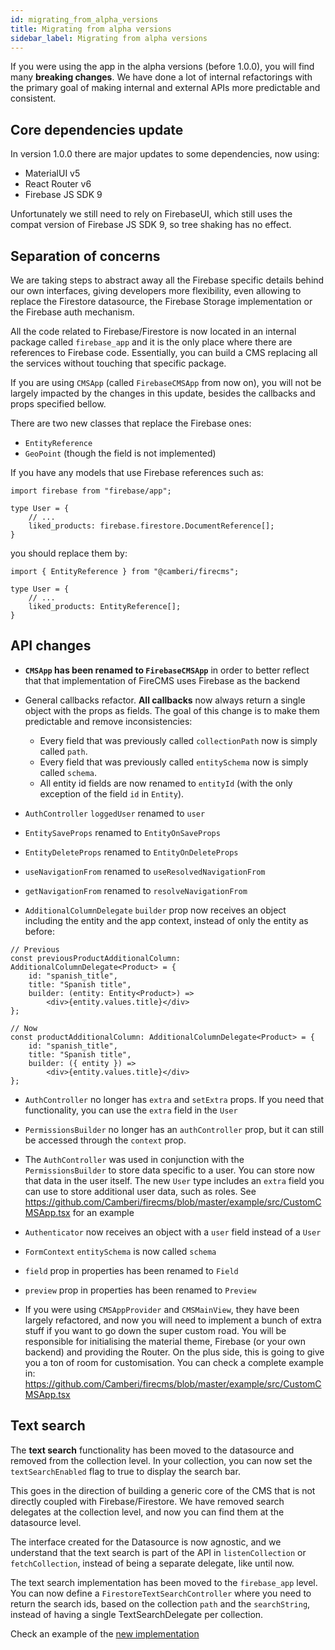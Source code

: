 ```yaml
---
id: migrating_from_alpha_versions
title: Migrating from alpha versions
sidebar_label: Migrating from alpha versions
---
```


If you were using the app in the alpha versions (before 1.0.0), you will find
many **breaking changes**. We have done a lot of internal refactorings with the
primary goal of making internal and external APIs more predictable and
consistent.

## Core dependencies update

In version 1.0.0 there are major updates to some dependencies, now using:

- MaterialUI v5
- React Router v6
- Firebase JS SDK 9

Unfortunately we still need to rely on FirebaseUI, which still uses the compat
version of Firebase JS SDK 9, so tree shaking has no effect.

## Separation of concerns

We are taking steps to abstract away all the Firebase specific details behind
our own interfaces, giving developers more flexibility, even allowing to replace
the Firestore datasource, the Firebase Storage implementation or the Firebase
auth mechanism.

All the code related to Firebase/Firestore is now located in an internal package
called `firebase_app` and it is the only place where there are references to
Firebase code. Essentially, you can build a CMS replacing all the services without
touching that specific package.

If you are using `CMSApp` (called
`FirebaseCMSApp` from now on), you will not be largely impacted by the changes
in this update, besides the callbacks and props specified bellow.

There are two new classes that replace the Firebase ones:

- `EntityReference`
- `GeoPoint` (though the field is not implemented)

If you have any models that use Firebase references such as:

```tsx
import firebase from "firebase/app";

type User = {
    // ...
    liked_products: firebase.firestore.DocumentReference[];
}
```

you should replace them by:

```tsx
import { EntityReference } from "@camberi/firecms";

type User = {
    // ...
    liked_products: EntityReference[];
}
```

## API changes

- **`CMSApp` has been renamed to `FirebaseCMSApp`** in order to better reflect
  that that implementation of FireCMS uses Firebase as the backend

- General callbacks refactor. **All callbacks** now always return a single
  object with the props as fields. The goal of this change is to make them
  predictable and remove inconsistencies:
    - Every field that was previously called `collectionPath` now is simply
      called `path`.
    - Every field that was previously called `entitySchema` now is simply
      called `schema`.
    - All entity id fields are now renamed to `entityId` (with the only
      exception of the field `id` in `Entity`).

- `AuthController` `loggedUser` renamed to `user`

- `EntitySaveProps` renamed to `EntityOnSaveProps`

- `EntityDeleteProps` renamed to `EntityOnDeleteProps`

- `useNavigationFrom` renamed to `useResolvedNavigationFrom`
- `getNavigationFrom` renamed to `resolveNavigationFrom`

- `AdditionalColumnDelegate` `builder` prop now receives an object including the
  entity and the app context, instead of only the entity as before:

```tsx
// Previous
const previousProductAdditionalColumn: AdditionalColumnDelegate<Product> = {
    id: "spanish_title",
    title: "Spanish title",
    builder: (entity: Entity<Product>) =>
        <div>{entity.values.title}</div>
};

// Now
const productAdditionalColumn: AdditionalColumnDelegate<Product> = {
    id: "spanish_title",
    title: "Spanish title",
    builder: ({ entity }) =>
        <div>{entity.values.title}</div>
};
```

- `AuthController` no longer has `extra` and `setExtra` props. If you need that
  functionality, you can use the `extra` field in the `User`

- `PermissionsBuilder` no longer has an `authController` prop, but it can still
  be accessed through the `context` prop.

- The `AuthController` was used in conjunction with the `PermissionsBuilder`
  to store data specific to a user. You can store now that data in the user itself.
  The new `User` type includes
  an `extra` field you can use to store additional user data, such as roles.
  See https://github.com/Camberi/firecms/blob/master/example/src/CustomCMSApp.tsx
  for an example

- `Authenticator` now receives an object with a `user` field instead of a `User`

- `FormContext` `entitySchema` is now called `schema`

- `field` prop in properties has been renamed to `Field`
- `preview` prop in properties has been renamed to `Preview`

- If you were using `CMSAppProvider` and `CMSMainView`, they have been largely
  refactored, and now you will need to implement a bunch of extra stuff if you
  want to go down the super custom road. You will be responsible for
  initialising the material theme, Firebase (or your own backend) and providing
  the Router. On the plus side, this is going to give you a ton of room for
  customisation. You can check a complete example in:
  https://github.com/Camberi/firecms/blob/master/example/src/CustomCMSApp.tsx

## Text search

The **text search** functionality has been moved to the datasource and removed
from the collection level. In your collection, you can now set
the `textSearchEnabled` flag to true to display the search bar.

This goes in the direction of building a generic core of the CMS that is not
directly coupled with Firebase/Firestore. We have removed search delegates
at the collection level, and now you can find them at the datasource level.

The interface created for the Datasource is now agnostic, and we understand that
the text search is part of the API in `listenCollection` or `fetchCollection`,
instead of being a separate delegate, like until now.

The text search implementation has been moved to the `firebase_app` level.
You can now define a `FirestoreTextSearchController` where you need to return
the search ids, based on the collection `path` and the `searchString`, instead
of having a single TextSearchDelegate per collection.

Check an example of the [new implementation](firebase_cms_app#text-search)


